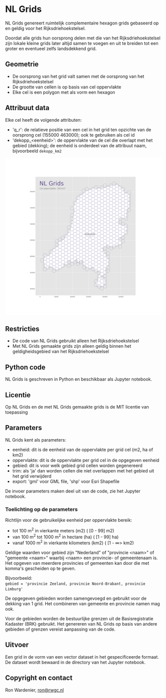 # NL Grids
NL Grids genereert ruimtelijk complementaire hexagon grids gebaseerd op en geldig voor het Rijksdriehoekstelsel.

Doordat alle grids hun oorsprong delen met die van het Rijksdriehoekstelsel zijn lokale kleine grids later altijd samen te voegen en uit te breiden tot een groter en eventueel zelfs landsdekkend grid.

## Geometrie
- De oorsprong van het grid valt samen met de oorsprong van het Rijksdriehoekstelsel
- De grootte van cellen is op basis van cel oppervlakte
- Elke cel is een polygon met als vorm een hexagon

## Attribuut data
Elke cel heeft de volgende attributen:
- 'q_r': de relatieve positie van een cel in het grid ten opzichte van de oorsprong cel (155000 463000); ook te gebruiken als cel id
- 'dekopp_&lt;eenheid&gt;': de oppervlakte van de cel die overlapt met het gebied (dekking); de eenheid is onderdeel van de attribuut naam, bijvoorbeeld `dekopp_km2`

![NL Grid voor Nederland met cellen van 100 km2](https://github.com/bleutzinn/NL-Grids/blob/main/nlgrid_Nederland_100km2.png)

## Restricties
- De code van NL Grids gebruikt alleen het Rijksdriehoekstelsel
- Met NL Grids gemaakte grids zijn alleen geldig binnen het geldigheidsgebied van het Rijksdriehoekstelsel

## Python code
NL Grids is geschreven in Python en beschikbaar als Jupyter notebook.

## Licentie
Op NL Grids en de met NL Grids gemaakte grids is de MIT licentie van toepassing

## Parameters

NL Grids kent als parameters:
- eenheid: dit is de eenheid van de oppervlakte per grid cel (m2, ha of km2)
- oppervlakte: dit is de oppervlakte per grid cel in de opgegeven eenheid
- gebied: dit is voor welk gebied grid cellen worden gegenereerd
- trim: als 'ja' dan worden cellen die niet overlappen met het gebied uit het grid verwijderd
- export: 'gml' voor GML file, 'shp' voor Esri Shapefile

De invoer parameters maken deel uit van de code, zie het Jupyter notebook.

### Toelichting op de parameters

Richtlijn voor de gebruikelijke eenheid per oppervlakte bereik:
- tot 100 m<sup>2</sup> in vierkante meters (m2) ( [0 - 99] m2)
- van 100 m<sup>2</sup> tot 1000 m<sup>2</sup> in hectare (ha) ( [1 - 99] ha)
- vanaf 1000 m<sup>2</sup> in vierkante kilometers (km2) ( [1 - &infin;> km2)

Geldige waarden voor gebied zijn "Nederland" of "provincie &lt;naam&gt;" of "gemeente &lt;naam&gt;" waarbij &lt;naam&gt; een provincie- of gemeentenaam is. Het opgeven van meerdere provincies of gemeenten kan door die met komma's gescheiden op te geven.

Bijvoorbeeld:   
```gebied = 'provincie Zeeland, provincie Noord-Brabant, provincie Limburg'```

De opgegeven gebieden worden samengevoegd en gebruikt voor de dekking van 1 grid. Het combineren van gemeente en provincie namen mag ook.

Voor de gebieden worden de bestuurlijke grenzen uit de Basisregistratie Kadaster (BRK) gebruikt. Het genereren van NL Grids op basis van andere gebieden of grenzen vereist aanpassing van de code.

## Uitvoer
Een grid in de vorm van een vector dataset in het gespecificeerde formaat. De dataset wordt bewaard in de directory van het Jupyter notebook.

## Copyright en contact
Ron Wardenier, ron@rwgc.nl
